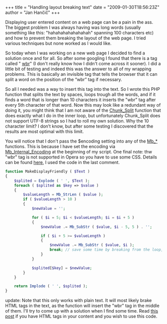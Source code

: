 +++
title = "Handling layout breaking text"
date = "2009-01-30T18:56:23Z"
author = "Jan Hančič"
+++

Displaying user entered content on a web page can be a pain in the ass. The biggest problem I was always having was long words (usually something like this: "hahahahahahahahah" spanning 100 characters etc) and how to prevent them breaking the layout of the web page. I tried various techniques but none worked as I would like.

So today when I was working on a new web page I decided to find a solution once and for all. So after some googling I found that there is a tag called " [wbr](http://www.quirksmode.org/oddsandends/wbr.html)" (I don't really know how I didn't come across it sooner). I did a little bit of testing and indeed this was the answer to all of my wrapping problems. This is basically an invisible tag that tells the browser that it can split a word on the position of the “wbr” tag if necessary.

So all I needed was a way to insert this tag into the text. So I wrote this PHP function that splits the text by spaces, loops trough all the words, and if it finds a word that is longer than 10 characters it inserts the "wbr" tag after every 5th character of that word. Now this may look like a redundant way of doing it, you might think that I am not aware of the [Chunk\_Split](http://si.php.net/chunk_split) function that does exactly what I do in the inner loop, but unfortunately Chunk\_Split does not support UTF-8 strings so I had to roll my own solution. Why the 10 character limit? I don’t know, but after some testing I discovered that the results are most optimal with this limit.

You will notice that I don't pass the $encoding setting into any of the [Mb\_\*](http://si2.php.net/manual/en/ref.mbstring.php) functions. This is because I have set the encoding via [Mb\_Internal\_Encoding](mb_internal_encoding) at the beginning of my script.
One final note: thw "wbr" tag is not supported in Opera so you have to use some CSS. Details can be found [here](http://gojomo.blogspot.com/2005/03/cross-browser-invisible-word-break-in.html), I used the code in the last comment.

```php
function MakeDisplayFriendly ( $Text )
{
	$splited = Explode ( ' ', $Text );
	foreach ( $splited as $key => $value )
	{
		$valueLength = Mb_StrLen ( $value );
		if ( $valueLength > 10 )
		{
			$newValue = '';

			for ( $i = 5; $i < $valueLength; $i = $i + 5 )
			{
				$newValue .= Mb_SubStr ( $value, $i - 5, 5 ) . '';

				if ( $i + 5 >= $valueLength )
				{
					$newValue .= Mb_SubStr ( $value, $i );
					break; // save some time by breaking from the loop, as we already know the next condition check will fail
				}
			}

			$splited[$key] = $newValue;
		}
	}

	return Implode ( ' ', $splited );
}

```

update: Note that this only works with plain text. It will most likely brake HTML tags in the text, as the function will insert the "wbr" tag in the middle of them. I'll try to come up with a solution when I find some time. Read [this post](/?p=60) if you have HTML tags in your content and you wish to use this code.
